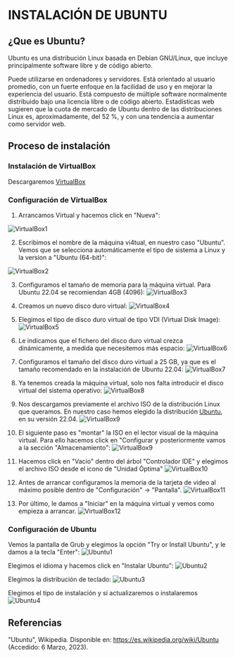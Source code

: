 # INSTALACIÓN DE UBUNTU

## ¿Que es Ubuntu?

Ubuntu es una distribución Linux basada en Debian GNU/Linux, que incluye principalmente software libre y de código abierto.

Puede utilizarse en ordenadores y servidores. Está orientado al usuario promedio, con un fuerte enfoque en la facilidad de uso y en mejorar la experiencia del usuario. Está compuesto de múltiple software normalmente distribuido bajo una licencia libre o de código abierto. Estadísticas web sugieren que la cuota de mercado de Ubuntu dentro de las distribuciones Linux es, aproximadamente, del 52 %, y con una tendencia a aumentar como servidor web.

## Proceso de instalación

### Instalación de VirtualBox

Descargaremos [VirtualBox](https://www.virtualbox.org/)

### Configuración de VirtualBox

1. Arrancamos Virtual y hacemos click en "Nueva":

![VirtualBox1](https://github.com/neusmartinez/InstalacionUbuntu/blob/main/VIRTUALBOX1.png)


2. Escribimos el nombre de la máquina vi4tual, en nuestro caso "Ubuntu". Vemos que se selecciona automáticamente el tipo de sistema a Linux y la version a "Ubuntu (64-bit)":

![VirtualBox2](https://github.com/neusmartinez/InstalacionUbuntu/blob/main/VIRTUALBOX2.png)


3. Configuramos el tamaño de memoria para la máquina virtual. Para Ubuntu 22.04 se recomiendan 4GB (4096):
![VirtualBox3](https://github.com/neusmartinez/InstalacionUbuntu/blob/main/VIRTUALBOX3.png)


4. Creamos un nuevo disco duro virtual:
![VirtualBox4](https://github.com/neusmartinez/InstalacionUbuntu/blob/main/VIRTUALBOX4.png)


5. Elegimos el tipo de disco duro virtual de tipo VDI (Virtual Disk Image):
![VirtualBox5](https://github.com/neusmartinez/InstalacionUbuntu/blob/main/VIRTUALBOX5.png)


6. Le indicamos que el fichero del disco duro virtual crezca dinámicamente, a medida que necesitemos más espacio:
![VirtualBox6](https://github.com/neusmartinez/InstalacionUbuntu/blob/main/VIRTUALBOX6.png)


7. Configuramos el tamaño del disco duro virtual a 25 GB,  ya que es el tamaño recomendado en la instalacióń de Ubuntu 22.04:
![VirtualBox7](https://github.com/neusmartinez/InstalacionUbuntu/blob/main/VIRTUALBOX7.png)


8. Ya tenemos creada la máquina virtual, solo nos falta introducir el disco virtual del sistema operativo:
![VirtualBox8](https://github.com/neusmartinez/InstalacionUbuntu/blob/main/VIRTUALBOX8.png)


9. Nos descargamos previamente el archivo ISO de la distribución Linux que queramos. En nuestro caso hemos elegido la distribución [Ubuntu](https://ubuntu.com/), en su versión 22.04.
![VirtualBox9](https://github.com/neusmartinez/InstalacionUbuntu/blob/main/VIRTUALBOX9.png)

10. El siguiente paso es "montar" la ISO en el lector visual de la máquina virtual. Para ello hacemos click en "Configurar y posteriormente vamos a la sección "Almacenamiento":
![VirtualBox9](https://github.com/neusmartinez/InstalacionUbuntu/blob/main/VIRTUALBOX10.png)

11. Hacemos click en "Vacio" dentro del árbol "Controlador IDE"  y elegimos el archivo ISO desde el icono de "Unidad Óptima"
![VirtualBox10](https://github.com/neusmartinez/InstalacionUbuntu/blob/main/VIRTUALBOX_11.png)

12. Antes de arrancar configuramos la memoria de la tarjeta de video al máximo posible dentro de "Configuración" -> "Pantalla".
![VirtualBox11](https://github.com/neusmartinez/InstalacionUbuntu/blob/main/VIRTUALBOX_12.png)

13. Por último, le damos a "Iniciar" en la máquina virtual y vemos como empieza a arrancar.
![VirtualBox12](https://github.com/neusmartinez/InstalacionUbuntu/blob/main/VIRTUALBOX__10.png)



### Configuración de Ubuntu

Vemos la pantalla de Grub y elegimos la opción "Try or Install Ubuntu", y le damos a la tecla "Enter":
![Ubuntu1](https://github.com/neusmartinez/InstalacionUbuntu/blob/main/UBUNTU1.png)

Elegimos el idioma y hacemos click en "Instalar Ubuntu":
![Ubuntu2](https://github.com/neusmartinez/InstalacionUbuntu/blob/main/UBUNTU2.png)

Elegimos la distribución de teclado:
![Ubuntu3](https://github.com/neusmartinez/InstalacionUbuntu/blob/main/UBUNTU3.png)

Elegimos el tipo de instalación y si actualizaremos o instalaremos
![Ubuntu4](https://github.com/neusmartinez/InstalacionUbuntu/blob/main/UBUNTU4.png)



## Referencias
"Ubuntu", Wikipedia. Disponible en: https://es.wikipedia.org/wiki/Ubuntu (Accedido: 6 Marzo, 2023). 
